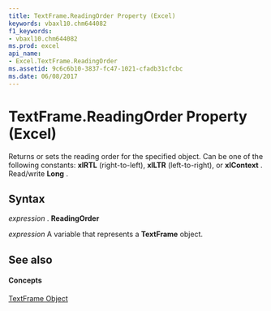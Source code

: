 ```yaml
---
title: TextFrame.ReadingOrder Property (Excel)
keywords: vbaxl10.chm644082
f1_keywords:
- vbaxl10.chm644082
ms.prod: excel
api_name:
- Excel.TextFrame.ReadingOrder
ms.assetid: 9c6c6b10-3837-fc47-1021-cfadb31cfcbc
ms.date: 06/08/2017
---
```



# TextFrame.ReadingOrder Property (Excel)

Returns or sets the reading order for the specified object. Can be one of the following constants: **xlRTL** (right-to-left), **xlLTR** (left-to-right), or **xlContext** . Read/write **Long** .


## Syntax

 _expression_ . **ReadingOrder**

 _expression_ A variable that represents a **TextFrame** object.


## See also


#### Concepts


[TextFrame Object](textframe-object-excel.md)


